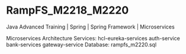 # RampFS_M2218_M2220
Java Advanced Training | Spring | Spring Framework | Microservices


Microservices Architecture 
Services:
  hcl-eureka-services
  auth-service
  bank-services
  gateway-service
Database:
  rampfs_m2220.sql
  
  
